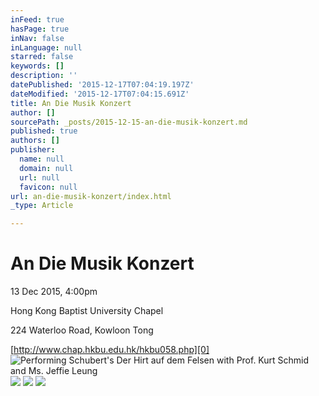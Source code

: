 ```yaml
---
inFeed: true
hasPage: true
inNav: false
inLanguage: null
starred: false
keywords: []
description: ''
datePublished: '2015-12-17T07:04:19.197Z'
dateModified: '2015-12-17T07:04:15.691Z'
title: An Die Musik Konzert
author: []
sourcePath: _posts/2015-12-15-an-die-musik-konzert.md
published: true
authors: []
publisher:
  name: null
  domain: null
  url: null
  favicon: null
url: an-die-musik-konzert/index.html
_type: Article

---
```

# An Die Musik Konzert

13 Dec 2015, 4:00pm

Hong Kong Baptist University Chapel

224 Waterloo Road, Kowloon Tong

[http://www.chap.hkbu.edu.hk/hkbu058.php][0]
![Performing Schubert's Der Hirt auf dem Felsen with Prof. Kurt Schmid and Ms. Jeffie Leung](https://s3-us-west-2.amazonaws.com/the-grid-img/p/38432053a9645427357f112d479c48cadfea1ecd.jpg)
![](https://s3-us-west-2.amazonaws.com/the-grid-img/p/42fbd5d6bad5fdb264b4809d9c776c47f846274a.jpg)
![](https://s3-us-west-2.amazonaws.com/the-grid-img/p/94532ddc8a21d7293476f9ef173f01e555006d1b.jpg)
![](https://s3-us-west-2.amazonaws.com/the-grid-img/p/9f443ef7fac47d095b7574cc065e8b4f76a6ffa0.jpg)

[0]: http://www.chap.hkbu.edu.hk/hkbu058.php